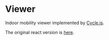 # Viewer

Indoor mobility viewer implemented by [Cycle.js](https://cycle.js.org).

The original react version is [here](https://github.com/shinima/indoor-mobility-viewer).
